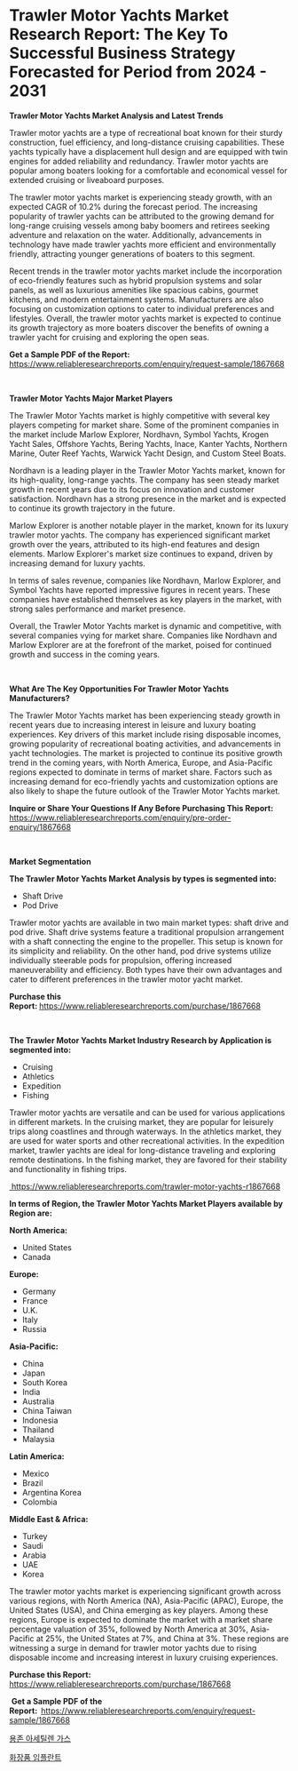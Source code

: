 <p><h1>Trawler Motor Yachts Market Research Report: The Key To Successful Business Strategy Forecasted for Period from 2024 - 2031</h1></p><p><strong>Trawler Motor Yachts Market Analysis and Latest Trends</strong></p>
<p><p>Trawler motor yachts are a type of recreational boat known for their sturdy construction, fuel efficiency, and long-distance cruising capabilities. These yachts typically have a displacement hull design and are equipped with twin engines for added reliability and redundancy. Trawler motor yachts are popular among boaters looking for a comfortable and economical vessel for extended cruising or liveaboard purposes.</p><p>The trawler motor yachts market is experiencing steady growth, with an expected CAGR of 10.2% during the forecast period. The increasing popularity of trawler yachts can be attributed to the growing demand for long-range cruising vessels among baby boomers and retirees seeking adventure and relaxation on the water. Additionally, advancements in technology have made trawler yachts more efficient and environmentally friendly, attracting younger generations of boaters to this segment.</p><p>Recent trends in the trawler motor yachts market include the incorporation of eco-friendly features such as hybrid propulsion systems and solar panels, as well as luxurious amenities like spacious cabins, gourmet kitchens, and modern entertainment systems. Manufacturers are also focusing on customization options to cater to individual preferences and lifestyles. Overall, the trawler motor yachts market is expected to continue its growth trajectory as more boaters discover the benefits of owning a trawler yacht for cruising and exploring the open seas.</p></p>
<p><strong>Get a Sample PDF of the Report:&nbsp;</strong> <a href="https://www.reliableresearchreports.com/enquiry/request-sample/1867668">https://www.reliableresearchreports.com/enquiry/request-sample/1867668</a></p>
<p>&nbsp;</p>
<p><strong>Trawler Motor Yachts Major Market Players</strong></p>
<p><p>The Trawler Motor Yachts market is highly competitive with several key players competing for market share. Some of the prominent companies in the market include Marlow Explorer, Nordhavn, Symbol Yachts, Krogen Yacht Sales, Offshore Yachts, Bering Yachts, Inace, Kanter Yachts, Northern Marine, Outer Reef Yachts, Warwick Yacht Design, and Custom Steel Boats.</p><p>Nordhavn is a leading player in the Trawler Motor Yachts market, known for its high-quality, long-range yachts. The company has seen steady market growth in recent years due to its focus on innovation and customer satisfaction. Nordhavn has a strong presence in the market and is expected to continue its growth trajectory in the future.</p><p>Marlow Explorer is another notable player in the market, known for its luxury trawler motor yachts. The company has experienced significant market growth over the years, attributed to its high-end features and design elements. Marlow Explorer's market size continues to expand, driven by increasing demand for luxury yachts.</p><p>In terms of sales revenue, companies like Nordhavn, Marlow Explorer, and Symbol Yachts have reported impressive figures in recent years. These companies have established themselves as key players in the market, with strong sales performance and market presence.</p><p>Overall, the Trawler Motor Yachts market is dynamic and competitive, with several companies vying for market share. Companies like Nordhavn and Marlow Explorer are at the forefront of the market, poised for continued growth and success in the coming years.</p></p>
<p>&nbsp;</p>
<p><strong>What Are The Key Opportunities For Trawler Motor Yachts Manufacturers?</strong></p>
<p><p>The Trawler Motor Yachts market has been experiencing steady growth in recent years due to increasing interest in leisure and luxury boating experiences. Key drivers of this market include rising disposable incomes, growing popularity of recreational boating activities, and advancements in yacht technologies. The market is projected to continue its positive growth trend in the coming years, with North America, Europe, and Asia-Pacific regions expected to dominate in terms of market share. Factors such as increasing demand for eco-friendly yachts and customization options are also likely to shape the future outlook of the Trawler Motor Yachts market.</p></p>
<p><strong>Inquire or Share Your Questions If Any Before Purchasing This Report:</strong> <a href="https://www.reliableresearchreports.com/enquiry/pre-order-enquiry/1867668">https://www.reliableresearchreports.com/enquiry/pre-order-enquiry/1867668</a></p>
<p>&nbsp;</p>
<p><strong>Market Segmentation</strong></p>
<p><strong>The Trawler Motor Yachts Market Analysis by types is segmented into:</strong></p>
<p><ul><li>Shaft Drive</li><li>Pod Drive</li></ul></p>
<p><p>Trawler motor yachts are available in two main market types: shaft drive and pod drive. Shaft drive systems feature a traditional propulsion arrangement with a shaft connecting the engine to the propeller. This setup is known for its simplicity and reliability. On the other hand, pod drive systems utilize individually steerable pods for propulsion, offering increased maneuverability and efficiency. Both types have their own advantages and cater to different preferences in the trawler motor yacht market.</p></p>
<p><strong>Purchase this Report:&nbsp;</strong><a href="https://www.reliableresearchreports.com/purchase/1867668">https://www.reliableresearchreports.com/purchase/1867668</a></p>
<p>&nbsp;</p>
<p><strong>The Trawler Motor Yachts Market Industry Research by Application is segmented into:</strong></p>
<p><ul><li>Cruising</li><li>Athletics</li><li>Expedition</li><li>Fishing</li></ul></p>
<p><p>Trawler motor yachts are versatile and can be used for various applications in different markets. In the cruising market, they are popular for leisurely trips along coastlines and through waterways. In the athletics market, they are used for water sports and other recreational activities. In the expedition market, trawler yachts are ideal for long-distance traveling and exploring remote destinations. In the fishing market, they are favored for their stability and functionality in fishing trips.</p></p>
<p><a href="https://www.reliableresearchreports.com/trawler-motor-yachts-r1867668">&nbsp;https://www.reliableresearchreports.com/trawler-motor-yachts-r1867668</a></p>
<p><strong>In terms of Region, the Trawler Motor Yachts Market Players available by Region are:</strong></p>
<p>
    <p> <strong> North America: </strong>
        <ul>
            <li>United States</li>
            <li>Canada</li>
        </ul>
        </p> 
    <p> <strong> Europe: </strong>
        <ul>
            <li>Germany</li>
            <li>France</li>
            <li>U.K.</li>
            <li>Italy</li>
            <li>Russia</li>
        </ul>
        </p> 
    <p> <strong> Asia-Pacific: </strong>
        <ul>
            <li>China</li>
            <li>Japan</li>
            <li>South Korea</li>
            <li>India</li>
            <li>Australia</li>
            <li>China Taiwan</li>
            <li>Indonesia</li>
            <li>Thailand</li>
            <li>Malaysia</li>
        </ul>
        </p> 
    <p> <strong> Latin America: </strong>
        <ul>
            <li>Mexico</li>
            <li>Brazil</li>
            <li>Argentina Korea</li>
            <li>Colombia</li>
        </ul>
        </p> 
    <p> <strong> Middle East & Africa: </strong>
        <ul>
            <li>Turkey</li>
            <li>Saudi</li>
            <li>Arabia</li>
            <li>UAE</li>
            <li>Korea</li>
        </ul>
    </p>
    </p>
<p><p>The trawler motor yachts market is experiencing significant growth across various regions, with North America (NA), Asia-Pacific (APAC), Europe, the United States (USA), and China emerging as key players. Among these regions, Europe is expected to dominate the market with a market share percentage valuation of 35%, followed by North America at 30%, Asia-Pacific at 25%, the United States at 7%, and China at 3%. These regions are witnessing a surge in demand for trawler motor yachts due to rising disposable income and increasing interest in luxury cruising experiences.</p></p>
<p><strong>Purchase this Report: </strong><a href="https://www.reliableresearchreports.com/purchase/1867668">https://www.reliableresearchreports.com/purchase/1867668</a></p>
<p>&nbsp;<strong>Get a Sample PDF of the Report:&nbsp;&nbsp;</strong><a href="https://www.reliableresearchreports.com/enquiry/request-sample/1867668">https://www.reliableresearchreports.com/enquiry/request-sample/1867668</a></p>
<p><strong></strong></p>
<p><p><a href="https://medium.com/@minimini78678/%EA%B2%B0%ED%95%A9-%EC%95%84%EC%84%B8%ED%8B%B8%EB%A0%8C-%EA%B0%80%EC%8A%A4-%EC%8B%9C%EC%9E%A5-%EA%B7%9C%EB%AA%A8-%EC%8B%9C%EC%9E%A5-%EC%A0%84%EB%A7%9D-%EB%B0%8F-%EC%8B%9C%EC%9E%A5-%EC%98%88%EC%B8%A1-2024%EB%85%84%EB%B6%80%ED%84%B0-2031%EB%85%84-7ce16036e759">용존 아세틸렌 가스</a></p><p><a href="https://medium.com/@lilmama456456/%ED%99%94%EC%9E%A5%ED%92%88-%EC%9E%84%ED%94%8C%EB%9E%80%ED%8A%B8-%EC%8B%9C%EC%9E%A5-%EA%B7%9C%EB%AA%A8-%EC%8B%9C%EC%9E%A5-%EC%A0%84%EB%A7%9D-%EB%B0%8F-%EC%8B%9C%EC%9E%A5-%EC%98%88%EC%B8%A1-2024%EB%85%84%EB%B6%80%ED%84%B0-2031%EB%85%84-cf1a159409cb">화장품 임플란트</a></p></p>